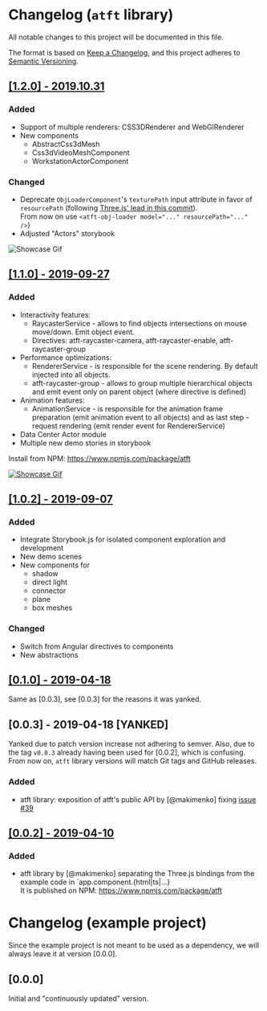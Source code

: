 # Changelog (`atft` library)
All notable changes to this project will be documented in this file.

The format is based on [Keep a Changelog](https://keepachangelog.com/en/1.0.0/),
and this project adheres to [Semantic Versioning](https://semver.org/spec/v2.0.0.html).

## [[1.2.0] - 2019.10.31](https://github.com/makimenko/angular-template-for-threejs/releases/tag/1.2.0)
### Added
- Support of multiple renderers: CSS3DRenderer and WebGlRenderer
- New components
  - AbstractCss3dMesh
  - Css3dVideoMeshComponent
  - WorkstationActorComponent
### Changed
- Deprecate `ObjLoaderComponent`'s `texturePath` input attribute in favor of `resourcePath` (following [Three.js' lead in this commit](https://github.com/mrdoob/three.js/commit/963bcc8144224f248f6d4687d95d3b191c0712df)).<br>
  From now on use `<atft-obj-loader model="..." resourcePath="..." />`)
- Adjusted "Actors" storybook

![Showcase Gif](https://user-images.githubusercontent.com/11466819/67981241-e311d980-fc28-11e9-82b3-a7f281132558.gif)

## [[1.1.0] - 2019-09-27](https://github.com/makimenko/angular-template-for-threejs/releases/tag/1.1.0)
### Added
- Interactivity features:
  - RaycasterService - allows to find objects intersections on mouse move/down. Emit object event.
  - Directives: atft-raycaster-camera, atft-raycaster-enable, atft-raycaster-group
- Performance optimizations:
  - RendererService - is responsible for the scene rendering. By default injected into all objects.
  - atft-raycaster-group - allows to group multiple hierarchical objects and emit event only on parent object (where directive is defined)
- Animation features:
  - AnimationService - is responsible for the animation frame preparation (emit animation event to all objects) and as last step - request rendering (emit render event for RendererService)
- Data Center Actor module
- Multiple new demo stories in storybook

Install from NPM: https://www.npmjs.com/package/atft

[![Showcase Gif](https://user-images.githubusercontent.com/11466819/65801227-479ccd00-e181-11e9-8da8-e93ccb1047c6.gif)](https://user-images.githubusercontent.com/11466819/65801227-479ccd00-e181-11e9-8da8-e93ccb1047c6.gif)

## [[1.0.2] - 2019-09-07](https://github.com/makimenko/angular-template-for-threejs/releases/tag/1.0.2)
### Added
- Integrate Storybook.js for isolated component exploration and development
- New demo scenes
- New components for
  - shadow
  - direct light
  - connector
  - plane
  - box meshes
### Changed
- Switch from Angular directives to components
- New abstractions

## [[0.1.0] - 2019-04-18](https://github.com/makimenko/angular-template-for-threejs/releases/tag/v0.1.0)
Same as [0.0.3], see [0.0.3] for the reasons it was yanked.

## [0.0.3] - 2019-04-18 [YANKED]
Yanked due to patch version increase not adhering to semver. Also, due to the tag `v0.0.3` already having been used for [0.0.2], which is confusing. From now on, `atft` library versions will match Git tags and GitHub releases.
### Added
- atft library: exposition of atft's public API by [@makimenko] fixing [issue #39](https://github.com/makimenko/angular-template-for-threejs/issues/39)

## [[0.0.2] - 2019-04-10](https://github.com/makimenko/angular-template-for-threejs/releases/tag/v0.0.3)
### Added
- atft library by [@makimenko] separating the Three.js bindings from the example code in `app.component.{html|ts|...}<br>
  It is published on NPM: https://www.npmjs.com/package/atft

# Changelog (example project)
Since the example project is not meant to be used as a dependency, we will always leave it at version [0.0.0].

## [0.0.0]
Initial and "continuously updated" version.
